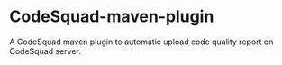 # CodeSquad-maven-plugin
A CodeSquad maven plugin to automatic upload code quality report on CodeSquad server.
